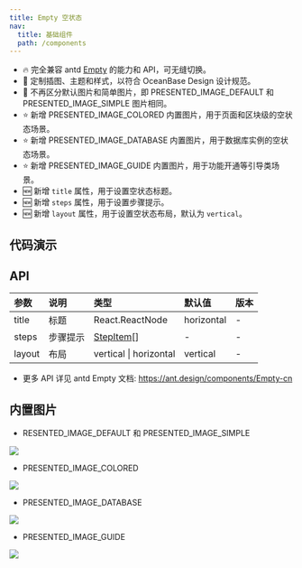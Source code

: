 ```yaml
---
title: Empty 空状态
nav:
  title: 基础组件
  path: /components
---
```


- 🔥 完全兼容 antd [Empty](https://ant.design/components/Empty-cn) 的能力和 API，可无缝切换。
- 💄 定制插图、主题和样式，以符合 OceanBase Design 设计规范。
- 📢 不再区分默认图片和简单图片，即 PRESENTED_IMAGE_DEFAULT 和 PRESENTED_IMAGE_SIMPLE 图片相同。
- ⭐️ 新增 PRESENTED_IMAGE_COLORED 内置图片，用于页面和区块级的空状态场景。
- ⭐️ 新增 PRESENTED_IMAGE_DATABASE 内置图片，用于数据库实例的空状态场景。
- ⭐️ 新增 PRESENTED_IMAGE_GUIDE 内置图片，用于功能开通等引导类场景。
- 🆕 新增 `title` 属性，用于设置空状态标题。
- 🆕 新增 `steps` 属性，用于设置步骤提示。
- 🆕 新增 `layout` 属性，用于设置空状态布局，默认为 `vertical`。

## 代码演示

<!-- prettier-ignore -->
<code src="./demo/basic.tsx" title="默认" description="简单展示"></code>
<code src="./demo/complete.tsx" title="完整使用" description="图片为 Empty.PRESENTED_IMAGE_COLORED，包含标题、描述和操作"></code>
<code src="./demo/complete-debug.tsx" title="完整使用 debug" description="图片为 Empty.PRESENTED_IMAGE_COLORED，包含标题、描述和操作" debug></code>
<code src="./demo/database.tsx" title="数据库实例插图" description="图片为 Empty.PRESENTED_IMAGE_DATABASE"></code>
<code src="./demo/image.tsx" title="自定义图片" description="可设置图片链接或 ReactNode"></code>
<code src="./demo/steps.tsx" title="步骤提示"></code>
<code src="./demo/over-length.tsx" title="超长内容" description="为了避免无限拉伸，限制描述区的最大宽度为 600px、步骤区的最大宽度为 1000px。"></code>
<code src="./demo/horizontal.tsx" title="横向布局" description="图片为 PRESENTED_IMAGE_GUIDE，常用于功能开通等引导类场景"></code>
<code src="./demo/with-page-container.tsx" title="和页容器搭配使用"></code>
<code src="./demo/config-provider.tsx" title="全局组件的 Empty 样式"></code>

## API

| 参数 | 说明 | 类型 | 默认值 | 版本 |
| :-- | :-- | :-- | :-- | :-- |
| title | 标题 | React.ReactNode | horizontal | - |
| steps | 步骤提示 | [StepItem](https://ant-design.antgroup.com/components/steps-cn#stepitem)[] | - | - |
| layout | 布局 | vertical \| horizontal | vertical | - |

- 更多 API 详见 antd Empty 文档: https://ant.design/components/Empty-cn

## 内置图片

- RESENTED_IMAGE_DEFAULT 和 PRESENTED_IMAGE_SIMPLE

<p><div><img src="https://mdn.alipayobjects.com/huamei_fhnyvh/afts/img/A*mC4VR4Cg0GYAAAAAAAAAAAAADmfOAQ/original" /></div></p>

- PRESENTED_IMAGE_COLORED

<p><div><img src="https://mdn.alipayobjects.com/huamei_fhnyvh/afts/img/A*o6sCSpTYXgUAAAAAAAAAAAAADmfOAQ/original" /></div></p>

- PRESENTED_IMAGE_DATABASE

<p><div><img src="https://mdn.alipayobjects.com/huamei_fhnyvh/afts/img/A*i5OYS7RTQLcAAAAAAAAAAAAADmfOAQ/original" /></div></p>

- PRESENTED_IMAGE_GUIDE

<p><div><img src="https://mdn.alipayobjects.com/huamei_fhnyvh/afts/img/A*DH4BTJUbkIUAAAAAAAAAAAAADmfOAQ/original" /></div></p>
